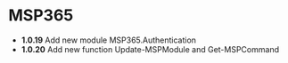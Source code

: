 # **MSP365**

- **1.0.19** Add new module MSP365.Authentication
- **1.0.20** Add new function Update-MSPModule and Get-MSPCommand
